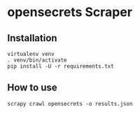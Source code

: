 # opensecrets Scraper 

## Installation

```shell
virtualenv venv
. venv/bin/activate
pip install -U -r requirements.txt

```

## How to use

```shell
scrapy crawl opensecrets -o results.json
```

